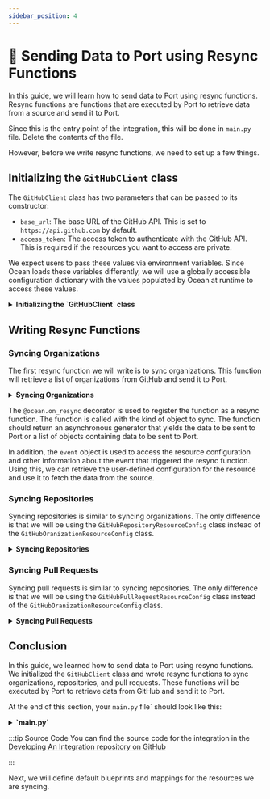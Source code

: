 ```yaml
---
sidebar_position: 4
---
```


# 📡 Sending Data to Port using Resync Functions

In this guide, we will learn how to send data to Port using resync functions. Resync functions are functions that are executed by Port to retrieve data from a source and send it to Port.

Since this is the entry point of the integration, this will be done in `main.py` file. Delete the contents of the file.

However, before we write resync functions, we need to set up a few things.


## Initializing the `GitHubClient` class
The `GitHubClient` class has two parameters that can be passed to its constructor:

- `base_url`: The base URL of the GitHub API. This is set to `https://api.github.com` by default.
- `access_token`: The access token to authenticate with the GitHub API. This is required if the resources you want to access are private.

We expect users to pass these values via environment variables. Since Ocean loads these variables differently, we will use a globally accessible configuration dictionary with the values  populated by Ocean at runtime to access these values.



<details>

<summary><b>Initializing the `GitHubClient` class</b></summary>

```python showLineNumbers title="main.py"
# highlight-start
from port_ocean.context.ocean import ocean

from client import GitHubClient


def initialize_github_client() -> GitHubClient:
    return GitHubClient(
        base_url=ocean.integration_config.get("base_url", "https://api.github.com"),
        access_token=ocean.integration_config.get("access_token"),
    )

# highlight-end

```

</details>


## Writing Resync Functions
### Syncing Organizations
The first resync function we will write is to sync organizations. This function will retrieve a list of organizations from GitHub and send it to Port.

<details>

<summary><b>Syncing Organizations</b></summary>

```python showLineNumbers title="main.py"
# highlight-start
from typing import cast

from loguru import logger
from port_ocean.context.event import event
# highlight-end
from port_ocean.context.ocean import ocean
# highlight-next-line
from port_ocean.core.ocean_types import ASYNC_GENERATOR_RESYNC_TYPE

from client import GitHubClient
# highlight-start
from integration import (
    ObjectKind,
    GitHubOrganizationResourceConfig,
)
# highlight-end



@ocean.on_resync(ObjectKind.ORGANIZATION)
async def get_organizations(
    kind: str
) -> ASYNC_GENERATOR_RESYNC_TYPE:
    client = initialize_github_client()
    selector = cast(GitHubOrganizationResourceConfig, event.resource_config).selector
    logger.info(f"Retrieving organizations: {selector.organizations}")
    organizations = await client.get_organizations(selector.organizations)
    logger.info(f"Retrieved organization batch of size: {len(organizations)}")
    yield organizations

```

</details>

The `@ocean.on_resync` decorator is used to register the function as a resync function. The function is called with the kind of object to sync. The function should return an asynchronous generator that yields the data to be sent to Port or a list of objects containing data to be sent to Port.

In addition, the `event` object is used to access the resource configuration and other information about the event that triggered the resync function. Using this, we can retrieve the user-defined configuration for the resource and use it to fetch the data from the source.

### Syncing Repositories
Syncing repositories is similar to syncing organizations. The only difference is that we will be using the `GitHubRepositoryResourceConfig` class instead of the `GitHubOranizationResourceConfig` class.

<details>

<summary><b>Syncing Repositories</b></summary>

```python showLineNumbers title="main.py"
# rest of the imports
from integration import (
    ObjectKind,
    GitHubOranizationResourceConfig,
# highlight-next-line
    GitHubRepositoryResourceConfig,
)


# rest of the code


# highlight-start
@ocean.on_resync(ObjectKind.REPOSITORY)
async def get_repositories(
    kind: str
) -> ASYNC_GENERATOR_RESYNC_TYPE:
    client = initialize_github_client()
    selector = cast(GitHubRepositoryResourceConfig, event.resource_config).selector
    logger.info(f"Retrieving {selector.type} repositories for organizations: {selector.organizations}")
    async for repositories in client.get_repositories(
        selector.organizations,
        selector.type
    ):
        logger.info(f"Retrieved repository batch of size: {len(repositories)}")
        yield repositories

# highlight-end

```

</details>

### Syncing Pull Requests
Syncing pull requests is similar to syncing repositories. The only difference is that we will be using the `GitHubPullRequestResourceConfig` class instead of the `GitHubOranizationResourceConfig` class.


<details>

<summary><b>Syncing Pull Requests</b></summary>

```python showLineNumbers title="main.py"
# rest of the imports
from integration import (
    ObjectKind,
    GitHubOranizationResourceConfig,
    GitHubRepositoryResourceConfig,
# highlight-next-line
    GitHubPullRequestResourceConfig,
)


# rest of the code

@ocean.on_resync(ObjectKind.PULL_REQUEST)
async def get_pull_requests(
    kind: str
) -> ASYNC_GENERATOR_RESYNC_TYPE:
    client = initialize_github_client()
    selector = cast(GitHubPullRequestResourceConfig, event.resource_config).selector
    logger.info(f"Retrieving {selector.state} pull requests for organizations: {selector.organizations}")
    async for pull_requests in client.get_pull_requests(
        selector.organizations,
        selector.type,
        selector.state
    ):
        logger.info(f"Retrieved pull request batch of size: {len(pull_requests)}")
        yield pull_requests

```

</details>


## Conclusion
In this guide, we learned how to send data to Port using resync functions. We initialized the `GitHubClient` class and wrote resync functions to sync organizations, repositories, and pull requests. These functions will be executed by Port to retrieve data from GitHub and send it to Port.

At the end of this section, your `main.py` file` should look like this:

<details>

<summary><b>`main.py`</b></summary>

```python showLineNumbers title="main.py"
from typing import cast

from loguru import logger
from port_ocean.context.event import event
from port_ocean.context.ocean import ocean
from port_ocean.core.ocean_types import ASYNC_GENERATOR_RESYNC_TYPE

from client import GitHubClient
from integration import (
    GitHubOrganizationResourceConfig,
    GitHubPullRequestResourceConfig,
    GitHubRepositoryResourceConfig,
    ObjectKind,
)


def initialize_github_client() -> GitHubClient:
    return GitHubClient(
        base_url=ocean.integration_config.get("base_url", "https://api.github.com"),
        access_token=ocean.integration_config.get("access_token"),
    )


@ocean.on_resync(ObjectKind.ORGANIZATION)
async def get_organizations(kind: str) -> ASYNC_GENERATOR_RESYNC_TYPE:
    client = initialize_github_client()
    selector = cast(GitHubOranizationResourceConfig, event.resource_config).selector
    logger.info(f"Retrieving organizations: {selector.organizations}")
    organizations = await client.get_organizations(selector.organizations)
    logger.info(f"Retrieved organization batch of size: {len(organizations)}")
    yield organizations


@ocean.on_resync(ObjectKind.REPOSITORY)
async def get_repositories(kind: str) -> ASYNC_GENERATOR_RESYNC_TYPE:
    client = initialize_github_client()
    selector = cast(GitHubRepositoryResourceConfig, event.resource_config).selector
    logger.info(
        f"Retrieving {selector.type} repositories for organizations: {selector.organizations}"
    )
    async for repositories in client.get_repositories(
        selector.organizations, selector.type
    ):
        logger.info(f"Retrieved repository batch of size: {len(repositories)}")
        yield repositories


@ocean.on_resync(ObjectKind.PULL_REQUEST)
async def get_pull_requests(kind: str) -> ASYNC_GENERATOR_RESYNC_TYPE:
    client = initialize_github_client()
    selector = cast(GitHubPullRequestResourceConfig, event.resource_config).selector
    logger.info(
        f"Retrieving {selector.state} pull requests for organizations: {selector.organizations}"
    )
    async for pull_requests in client.get_pull_requests(
        selector.organizations, selector.type, selector.state
    ):
        logger.info(f"Retrieved pull request batch of size: {len(pull_requests)}")
        yield pull_requests

```

</details>

:::tip Source Code
You can find the source code for the integration in the [Developing An Integration repository on GitHub](https://github.com/port-labs/developing-an-integration)

:::

Next, we will define default blueprints and mappings for the resources we are syncing.
